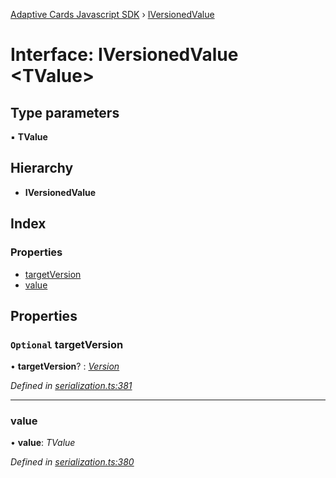 [Adaptive Cards Javascript SDK](../README.md) › [IVersionedValue](iversionedvalue.md)

# Interface: IVersionedValue <**TValue**>

## Type parameters

▪ **TValue**

## Hierarchy

* **IVersionedValue**

## Index

### Properties

* [targetVersion](iversionedvalue.md#optional-targetversion)
* [value](iversionedvalue.md#value)

## Properties

### `Optional` targetVersion

• **targetVersion**? : *[Version](../classes/version.md)*

*Defined in [serialization.ts:381](https://github.com/microsoft/AdaptiveCards/blob/899191664/source/nodejs/adaptivecards/src/serialization.ts#L381)*

___

###  value

• **value**: *TValue*

*Defined in [serialization.ts:380](https://github.com/microsoft/AdaptiveCards/blob/899191664/source/nodejs/adaptivecards/src/serialization.ts#L380)*
